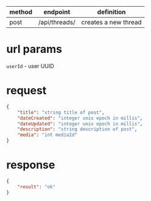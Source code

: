 method | endpoint | definition | 
-------| -------- | ---------- |
post   | /api/threads/ | creates a new thread

# url params
`userId` - user UUID

# request
```json
{
    "title": "string title of post",
    "dateCreated": "integer unix epoch in millis",
    "dateUpdated": "integer unix epoch in millis",
    "description": "string description of post",
    "media": "int mediaId"
}
```

# response
```json
{ 
    "result": "ok" 
}
```